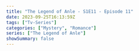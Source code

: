 ```yaml
---
title: "The Legend of Anle - S1E11 - Episode 11"
date: 2023-09-25T16:13:59Z
tags: ["Tv-Series"]
categories: ["Mystery", "Romance"]
series: ["The Legend of Anle"]
showSummary: false
---
```


  <mux-player stream-type="on-demand"
  src="https://kp3d-my.sharepoint.com/personal/ryoo_kp3d_onmicrosoft_com/_layouts/15/download.aspx?share=EXhSU9H6tcJNobGadbCVo0YB0ll6TqF57eLOhg008gW2VQ" metadata-video-title="The Legend of Anle - S1E11 - Episode 11" prefer-playback="mse" controls>
  </mux-player>
  
  
  <script src="https://cdn.jsdelivr.net/npm/@mux/mux-player"></script>
   <script id="fadprs2o7pIekwp3LoE3902X2Y8JkaohsrYzep3Kg31Y" type="application/ld+json">
  
 {
  "@context": "https://schema.org/",
  "@type": "VideoObject",
  "name": "The Legend of Anle - S1E11 - Episode 11",
  "contentUrl": "https://stream.mux.com/fadprs2o7pIekwp3LoE3902X2Y8JkaohsrYzep3Kg31Y.m3u8",
  "thumbnailUrl": "https://www.themoviedb.org/t/p/original/7RXAXlmPqCY88xRjNQ88vhAF9GU.jpg?width=314&fit_mode=preserve&time=25",
  "uploadDate": "2023-09-25T16:13:59Z",
}

</script>
